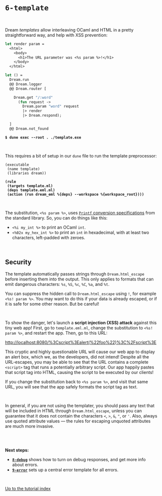 # `6-template`

<br>

Dream *templates* allow interleaving OCaml and HTML in a pretty straightforward
way, and help with XSS prevention:

```ocaml
let render param =
  <html>
    <body>
      <h1>The URL parameter was <%s param %>!</h1>
    </body>
  </html>

let () =
  Dream.run
  @@ Dream.logger
  @@ Dream.router [

    Dream.get "/:word"
      (fun request ->
        Dream.param "word" request
        |> render
        |> Dream.respond);

  ]
  @@ Dream.not_found
```

<pre><code><b>$ dune exec --root . ./template.exe</b></code></pre>

<br>

This requires a bit of setup in our `dune` file to run the template
preprocessor:

<pre><code>(executable
 (name template)
 (libraries dream))

<b>(rule
 (targets template.ml)
 (deps template.eml.ml)
 (action (run dream_eml %{deps} --workspace %{workspace_root})))</b>
</code></pre>

<br>

The substitution, `<%s param %>`, uses
[`Printf` conversion specifications](https://caml.inria.fr/pub/docs/manual-ocaml/libref/Printf.html)
from the standard library. So, you can do things like this:

- `<%i my_int %>` to print an OCaml `int`.
- `<%02x my_hex_int %>` to print an `int` in hexadecimal, with at least two characters, left-padded with zeroes.

<br>

<!-- Hyperlink Dream.html_escape -->

## Security

The template automatically passes strings through `Dream.html_escape` before
inserting them into the output. This only applies to formats that can emit
dangerous characters: `%s`, `%S`, `%c`, `%C`, `%a`, and `%t`.

You can suppress the hidden call to `Dream.html_escape` using `!`, for example
`<%s! param %>`. You may want to do this if your data is already escaped, or if
it is safe for some other reason. But be careful!

<br>

To show the danger, let's launch a **script injection (XSS) attack** against
this tiny web app! First, go to `template.eml.ml`, change the substitution to
`<%s! param %>`, and restart the app. Then, go to this URL:

[http://localhost:8080/%3Cscript%3Ealert(%22foo%22)%3C%2Fscript%3E](http://localhost:8080/%3Cscript%3Ealert(%22foo%22)%3C%2Fscript%3E)

<!-- TODO Screenshot the alert box. -->

This cryptic and highly questionable URL will cause our web app to display an
alert box, which we, as the developers, did not intend! Despite all the
URL-escapes, you may be able to see that the URL contains a complete `<script>`
tag that runs a potentially arbitrary script. Our app happily pastes that
script tag into HTML, causing the script to be executed by our clients!

If you change the substitution back to `<%s param %>`, and visit that same URL,
you will see that the app safely formats the script tag as text.

<br>

In general, if you are not using the templater, you should pass any text that
will be included in HTML through `Dream.html_escape`, unless you can guarantee
that it does not contain the characters `<`, `>`, `&`, `"`, or `'`. Also,
always use quoted attribute values &mdash; the rules for escaping unquoted
attributes are much more invasive.

<!-- TODO Link out to more template examples. -->
<!-- TODO Recommend against generating <script>, CSS, etc. -->

<br>
<br>

**Next steps:**

- [**`8-debug`**](../8-debug/#files) shows how to turn on debug responses, and
  get more info about errors.
- [**`9-error`**](../9-error/#files) sets up a central error template for all
  errors.

<br>

[Up to the tutorial index](../#readme)

<!-- TODO OWASP link; injection general link. -->
<!-- TODO Link to template syntax reference. -->
